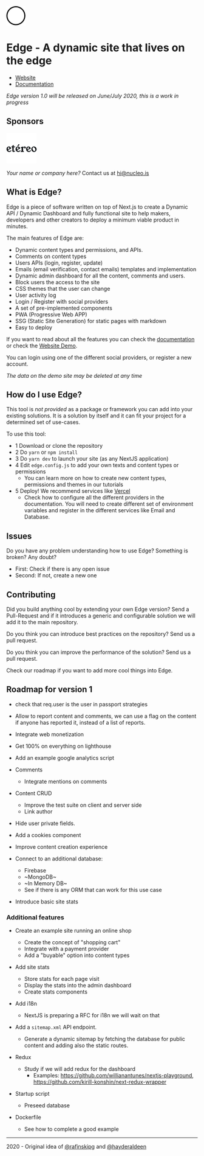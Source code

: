 <img src="./public/icons/icon-512x512.png" width="50px" />

# Edge - A dynamic site that lives on the edge

- [Website](https://edge-next.now.sh/)
- [Documentation](./static-pages/documentation.md)
  
*Edge version 1.0 will be released on June/July 2020, this is a work in progress*

## Sponsors 

<a href="https://etereo.io" title="Etéreo" target="_blank"><img src="./public/static/sponsors/etereo.png" width="80px" /></a>

*Your name or company here?* Contact us at hi@nucleo.is


## What is Edge? 

Edge is a piece of software written on top of Next.js to create a Dynamic API / Dynamic Dashboard and fully functional site to help makers, developers and other creators to deploy a minimum viable product in minutes.

The main features of Edge are:
- Dynamic content types and permissions, and APIs.
- Comments on content types
- Users APIs (login, register, update)
- Emails (email verification, contact emails) templates and implementation
- Dynamic admin dashboard for all the content, comments and users.
- Block users the access to the site
- CSS themes that the user can change
- User activity log
- Login / Register with social providers
- A set of pre-implemented components
- PWA (Progressive Web APP)
- SSG (Static Site Generation) for static pages with markdown
- Easy to deploy

If you want to read about all the features you can check the [documentation](./static-pages/documentation.md) or check the [Website Demo](https://edge-next.now.sh/).

You can login using one of the different social providers, or register a new account.

*The data on the demo site may be deleted at any time*


## How do I use Edge?

This tool is *not provided* as a package or framework you can add into your existing solutions. It is a solution by itself and it can fit your project for a determined set of use-cases. 

To use this tool:
- 1 Download or clone the repository
- 2 Do `yarn` or `npm install` 
- 3 Do `yarn dev` to launch your site (as any NextJS application)
- 4 Edit `edge.config.js` to add your own texts and content types or permissions
  - You can learn more on how to create new content types, permissions and themes in our tutorials
- 5 Deploy! We recommend services like [Vercel](https://vercel.com)
  - Check how to configure all the different providers in the documentation. You will need to create different set of environment variables and register in the different services like Email and Database.

## Issues

Do you have any problem understanding how to use Edge? 
Something is broken?
Any doubt?

- First: Check if there is any open issue
- Second: If not, create a new one

## Contributing

Did you build anything cool by extending your own Edge version? Send a Pull-Request and if it introduces a generic and configurable solution we will add it to the main repository. 

Do you think you can introduce best practices on the repository? Send us a pull request.

Do you think you can improve the performance of the solution? Send us a pull request.

Check our roadmap if you want to add more cool things into Edge.

## Roadmap for version 1

- check that req.user is the user in passport strategies

- Allow to report content and comments, we can use a flag on the content if anyone has reported it, instead of a list of reports.
  
- Integrate web monetization

- Get 100% on everything on lighthouse

- Add an example google analytics script

- Comments
  - Integrate mentions on comments

- Content CRUD
  - Improve the test suite on client and server side
  - Link author

- Hide user private fields.

- Add a cookies component
  
- Improve content creation experience

- Connect to an additional database:
  - Firebase 
  - ~MongoDB~
  - ~In Memory DB~
  - See if there is any ORM that can work for this use case

- Introduce basic site stats

### Additional features

- Create an example site running an online shop
  - Create the concept of "shopping cart"
  - Integrate with a payment provider
  - Add a "buyable" option into content types

- Add site stats
  - Store stats for each page visit
  - Display the stats into the admin dashboard
  - Create stats components

- Add i18n
  - NextJS is preparing a RFC for i18n we will wait on that

- Add a `sitemap.xml` API endpoint. 
  - Generate a dynamic sitemap by fetching the database for public content and adding also the static routes.

- Redux
  - Study if we will add redux for the dashboard 
    - Examples: https://github.com/willianantunes/nextjs-playground, https://github.com/kirill-konshin/next-redux-wrapper
  
- Startup script
  - Preseed database 

- Dockerfile
  - See how to complete a good example


-----------

 2020 - Original idea of [@rafinskipg](https://github.com/rafinskipg) and [@hayderaldeen](https://github.com/hayderaldeen)

